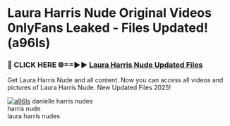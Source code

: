 # Laura Harris Nude Original Videos 0nlyFans Leaked - Files Updated! (a96ls)

<h3>🔴 CLICK HERE 🌐==►► <a href="https://tinyurl.com/yrmya6cz" rel="nofollow">Laura Harris Nude Updated Files</a></h3>

Get Laura Harris Nude and all content. Now you can access all videos and pictures of Laura Harris Nude. New Updated Files 2025!

[![a96ls](https://i.imgur.com/FMdXYCs.gif)](https://tinyurl.com/yrmya6cz)
danielle harris nudes<br>
harris nude<br>
laura harris nudes